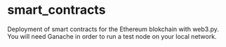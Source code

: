 # smart_contracts
Deployment of smart contracts for the Ethereum blokchain with web3.py. You will need Ganache in order to run a test node on your local network.
